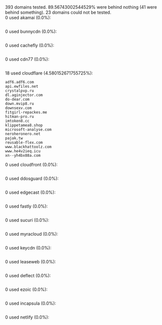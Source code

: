 393 domains tested. 89.56743002544529% were behind nothing (41 were behind something). 23 domains could not be tested.<br>
0 used akamai (0.0%):
```

```

0 used bunnycdn (0.0%):
```

```

0 used cachefly (0.0%):
```

```

0 used cdn77 (0.0%):
```

```

18 used cloudflare (4.580152671755725%):
```
adf6.adf6.com
api.ewfiles.net
crystalpvp.ru
dl.aginjector.com
do-dear.com
down.mvip8.ru
downsexv.com
fitgirl-repackes.me
hitman-pro.ru
imtoken8.cc
klippetamea8.shop
microsoft-analyse.com
neroheronero.net
pajak.tw
reusable-flex.com
www.blackhattoolz.com
www.he4v2ieq.icu
xn--yh4bx88a.com
```

0 used cloudfront (0.0%):
```

```

0 used ddosguard (0.0%):
```

```

0 used edgecast (0.0%):
```

```

0 used fastly (0.0%):
```

```

0 used sucuri (0.0%):
```

```

0 used myracloud (0.0%):
```

```

0 used keycdn (0.0%):
```

```

0 used leaseweb (0.0%):
```

```

0 used deflect (0.0%):
```

```

0 used ezoic (0.0%):
```

```

0 used incapsula (0.0%):
```

```

0 used netlify (0.0%):
```

```
